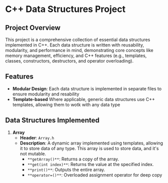 
# C++ Data Structures Project
## Project Overview

This project is a comprehensive collection of essential data structures implemented in C++. Each data structure is written with reusability, modularity, and performance in mind, demonstrating core concepts like memory management, efficiency, and C++ features (e.g., templates, classes, constructors, destructors, and operator overloading).

## Features

- **Modular Design**: Each data structure is implemented in separate files to ensure modularity and resability
- **Template-based** Where applicable, generic data structures use C++ templates, allowing them to wotk with any data type

## Data Structures Implemented

1. __**Array**__
    - **Header**: `Array.h`
    - **Description**: A dynamic array implemented using templates, allowing it to store data of any type. This array is used to store data, and it's not mutable.
        - `**getArray()**`: Returns a copy of the array.
        - `**get(int index)**`: Returns the value at the specified index.
        - `**print()**`: Outputs the entire array.
        - `**operator=()**`: Overloaded assignment operator for deep copy
        




